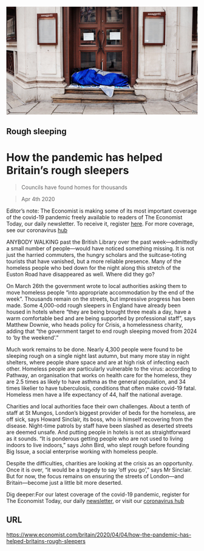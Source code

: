 ![](./images/20200404_BRP502.jpg)

## Rough sleeping

# How the pandemic has helped Britain’s rough sleepers

> Councils have found homes for thousands

> Apr 4th 2020

Editor’s note: The Economist is making some of its most important coverage of the covid-19 pandemic freely available to readers of The Economist Today, our daily newsletter. To receive it, register [here](https://www.economist.com//newslettersignup). For more coverage, see our coronavirus [hub](https://www.economist.com//coronavirus)

ANYBODY WALKING past the British Library over the past week—admittedly a small number of people—would have noticed something missing. It is not just the harried commuters, the hungry scholars and the suitcase-toting tourists that have vanished, but a more reliable presence. Many of the homeless people who bed down for the night along this stretch of the Euston Road have disappeared as well. Where did they go?

On March 26th the government wrote to local authorities asking them to move homeless people “into appropriate accommodation by the end of the week”. Thousands remain on the streets, but impressive progress has been made. Some 4,000-odd rough sleepers in England have already been housed in hotels where “they are being brought three meals a day, have a warm comfortable bed and are being supported by professional staff”, says Matthew Downie, who heads policy for Crisis, a homelessness charity, adding that “the government target to end rough sleeping moved from 2024 to ‘by the weekend’.”

Much work remains to be done. Nearly 4,300 people were found to be sleeping rough on a single night last autumn, but many more stay in night shelters, where people share space and are at high risk of infecting each other. Homeless people are particularly vulnerable to the virus: according to Pathway, an organisation that works on health care for the homeless, they are 2.5 times as likely to have asthma as the general population, and 34 times likelier to have tuberculosis, conditions that often make covid-19 fatal. Homeless men have a life expectancy of 44, half the national average.

Charities and local authorities face their own challenges. About a tenth of staff at St Mungos, London’s biggest provider of beds for the homeless, are off sick, says Howard Sinclair, its boss, who is himself recovering from the disease. Night-time patrols by staff have been slashed as deserted streets are deemed unsafe. And putting people in hotels is not as straightforward as it sounds. “It is ponderous getting people who are not used to living indoors to live indoors,” says John Bird, who slept rough before founding Big Issue, a social enterprise working with homeless people.

Despite the difficulties, charities are looking at the crisis as an opportunity. Once it is over, “it would be a tragedy to say ‘off you go’,” says Mr Sinclair. But for now, the focus remains on ensuring the streets of London—and Britain—become just a little bit more deserted.

Dig deeper:For our latest coverage of the covid-19 pandemic, register for The Economist Today, our daily [newsletter](https://www.economist.com//newslettersignup), or visit our [coronavirus hub](https://www.economist.com//coronavirus)

## URL

https://www.economist.com/britain/2020/04/04/how-the-pandemic-has-helped-britains-rough-sleepers
